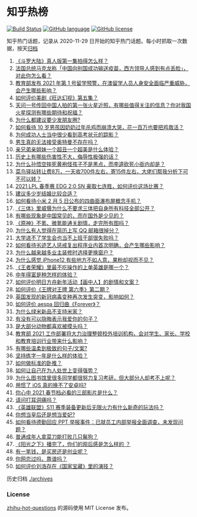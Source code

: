 # 知乎热榜
[![Build Status](https://github.com/ToWeLong/zhihu-hot-questions/workflows/CI/badge.svg)](https://github.com/ToWeLong/zhihu-hot-questions/actions)
[![GitHub language](https://img.shields.io/badge/language-golang-orange.svg)](https://golang.org/)
[![GitHub license](https://img.shields.io/github/license/ToWeLong/zhihu-hot-questions)](https://github.com/ToWeLong/zhihu-hot-questions/blob/main/LICENSE)

知乎热门话题，记录从 2020-11-29 日开始的知乎热门话题。每小时抓取一次数据，按天[归档](./archives)

<!-- BEGIN -->

1. [《斗罗大陆》真人版第一集拍得怎么样？](https://www.zhihu.com/question/442984903)
1. [法国总统马克龙称「中国向别国成功输送疫苗，西方领导人感到有点丢脸」，对此你怎么看？](https://www.zhihu.com/question/442963353)
1. [教育部发布 2021 年第 1 号留学预警，在澳留学人员人身安全面临严重威胁，会产生哪些影响？](https://www.zhihu.com/question/443000239)
1. [如何评价美剧《旺达幻视》第五集？](https://www.zhihu.com/question/442026619)
1. [天问一号传回中国人拍的第一张火星近照，有哪些值得关注的信息？你对我国火星探测有哪些期待和祝福？](https://www.zhihu.com/question/443050370)
1. [为什么都建议要少发朋友圈?](https://www.zhihu.com/question/442335363)
1. [如何看待 10 岁男孩因奶奶过年杀鸡而崩溃大哭，花一百万也要把鸡救活？](https://www.zhihu.com/question/442811742)
1. [为何成功人士当中很少看到高考状元的踪影？](https://www.zhihu.com/question/20281580)
1. [男生真的无法接受奥特曼不存在吗？](https://www.zhihu.com/question/432924313)
1. [亲兄弟亲姐妹一个超丑一个超美是什么体验？](https://www.zhihu.com/question/292663930)
1. [历史上有哪些伤害性不大，侮辱性极强的话？](https://www.zhihu.com/question/442812149)
1. [为什么孙悟空摔死黄袍怪孩子不是黑点，而李逵砍死小衙内却是？](https://www.zhihu.com/question/383931570)
1. [菜鸟驿站转让费8万，一天收700件左右，寄15件左右，大佬们帮我分析下可不可以转？](https://www.zhihu.com/question/435352953)
1. [2021 LPL 春季赛 EDG 2:0 SN 豪取七连胜，如何评价这场比赛？](https://www.zhihu.com/question/443036106)
1. [建议多少岁结婚比较合适？](https://www.zhihu.com/question/441499184)
1. [如何看待小米 2 月 5 日公布的四曲面瀑布屏概念手机？](https://www.zhihu.com/question/442986869)
1. [《三体》里威慑为什么不要求三体把自身所有科技全部公开？](https://www.zhihu.com/question/439567453)
1. [有哪些现象是中国常见的，而在国外是少见的？](https://www.zhihu.com/question/442966181)
1. [《原神》不氪、微氪能通关剧情，走完所有图吗？](https://www.zhihu.com/question/440405181)
1. [为什么有人觉得在简历上写 QQ 邮箱很掉分？](https://www.zhihu.com/question/384502791)
1. [大学进不了学生会也当不上班干部很失败吗？](https://www.zhihu.com/question/299960912)
1. [如何看待劣迹艺人惩戒复出程序业内首次明确，会产生哪些影响？](https://www.zhihu.com/question/443005137)
1. [为什么越来越多业主装修时选择更换窗户？](https://www.zhihu.com/question/419444669)
1. [为什么感觉 iPhone12 有些地方不如人意，果粉却视而不见？](https://www.zhihu.com/question/437810551)
1. [《王者荣耀》里最不吃操作的上单英雄是哪一个？](https://www.zhihu.com/question/441062689)
1. [中年得富是种怎样的体验？](https://www.zhihu.com/question/301231328)
1. [如何评价明日方舟新年活动【画中人】的剧情和文案？](https://www.zhihu.com/question/443046055)
1. [如何评价《王牌对王牌 第六季》第二期？](https://www.zhihu.com/question/443038662)
1. [英国发现的新冠病毒变种再次发生突变，影响如何？](https://www.zhihu.com/question/442576779)
1. [如何评价 aespa 回归曲《Forever》？](https://www.zhihu.com/question/443017647)
1. [为什么绿米新品不支持米家？](https://www.zhihu.com/question/439382859)
1. [有没有可以隐晦表示我爱你的句子？](https://www.zhihu.com/question/406378364)
1. [是大部分动物都喜欢被摸头吗？](https://www.zhihu.com/question/442523187)
1. [教育部 2021 工作部署将大力治理整顿校外培训机构，会对学生、家长、学校和教育培训行业带来什么影响？](https://www.zhihu.com/question/442834254)
1. [有哪些温柔到极致的句子/文案?](https://www.zhihu.com/question/442547001)
1. [坚持练字一年是什么样的体验？](https://www.zhihu.com/question/30280775)
1. [如何做标准的卧推？](https://www.zhihu.com/question/26379252)
1. [如何让自己在为人处世上变得强势？](https://www.zhihu.com/question/435643935)
1. [为什么图书馆里很多同学都很努力复习考研，但大部分人却考不上呢？](https://www.zhihu.com/question/430364218)
1. [用惯了 iOS 真的换不了安卓吗?](https://www.zhihu.com/question/348126246)
1. [你心中 2021 春节档必看的三部影片是什么？](https://www.zhihu.com/question/441478521)
1. [请问打耳洞痛吗？](https://www.zhihu.com/question/439613303)
1. [《英雄联盟》S11 赛季装备更新后无限火力有什么新奇的玩法吗？](https://www.zhihu.com/question/441347140)
1. [你想当皇后还是想当爱妃?](https://www.zhihu.com/question/401080866)
1. [如何看待德勤回应 PPT 举报事件：已就员工内部举报全面调查，未发现问题？](https://www.zhihu.com/question/442998265)
1. [普通成年人拿菜刀能打败几只鬣狗？](https://www.zhihu.com/question/442780511)
1. [《阳光之下》播完了，你们的观后感是怎么样的 ？](https://www.zhihu.com/question/442421661)
1. [有一笔钱，是买房还是创业呢？](https://www.zhihu.com/question/438309285)
1. [你网恋过吗，靠谱吗？](https://www.zhihu.com/question/421752142)
1. [如何评价刘浩存在《国家宝藏》里的演技？](https://www.zhihu.com/question/442214420)

<!-- END -->

历史归档 [./archives](./archives)


### License
[zhihu-hot-questions](https://github.com/towelong/zhihu-hot-questions) 的源码使用 MIT License 发布。